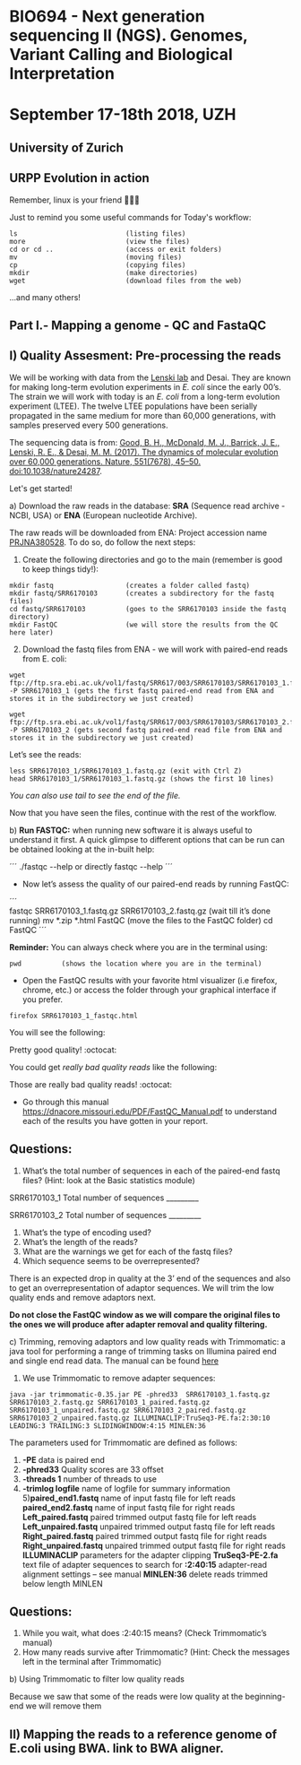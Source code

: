 # BIO694 - Next generation sequencing II (NGS). Genomes, Variant Calling and Biological Interpretation
# September 17-18th 2018, UZH
## University of Zurich
## URPP Evolution in action

Remember, linux is your friend :penguin::penguin::penguin:

Just to remind you some useful commands for Today's workflow:

```
ls                           (listing files)
more                         (view the files)
cd or cd ..                  (access or exit folders)
mv                           (moving files)
cp                           (copying files)
mkdir                        (make directories)
wget                         (download files from the web)  
```
...and many others! 

## Part I.- Mapping a genome - QC and FastaQC 

## I) Quality Assesment: Pre-processing the reads

We will be working with data from the [Lenski lab](http://myxo.css.msu.edu/ecoli/genomicsdat.html) and Desai. They are known for making long-term evolution experiments in *E. coli* since the early 00’s. The strain we will work with today is an *E. coli* from a long-term evolution experiment (LTEE). The twelve LTEE populations have been serially propagated
in the same medium for more than 60,000 generations, with samples preserved every 500 generations.  

The sequencing data is from: [Good, B. H., McDonald, M. J., Barrick, J. E., Lenski, R. E., & Desai, M. M. (2017). The dynamics of molecular evolution over 60,000 generations. Nature, 551(7678), 45–50. doi:10.1038/nature24287](https://www.nature.com/articles/nature24287
).

Let's get started! 

a) Download the raw reads in the database: **SRA** (Sequence read archive - NCBI, USA) or **ENA** (European nucleotide Archive). 

The raw reads will be downloaded from ENA: Project accession name [PRJNA380528](https://www.ebi.ac.uk/ena/data/view/PRJNA380528). To do so, do follow the next steps:
 
1. Create the following directories and go to the main (remember is good to keep things tidy!):

``` 
mkdir fastq                  (creates a folder called fastq)
mkdir fastq/SRR6170103       (creates a subdirectory for the fastq files)
cd fastq/SRR6170103          (goes to the SRR6170103 inside the fastq directory)
mkdir FastQC                 (we will store the results from the QC here later)
``` 

2. Download the fastq files from ENA - we will work with paired-end reads from E. coli:

```
wget ftp://ftp.sra.ebi.ac.uk/vol1/fastq/SRR617/003/SRR6170103/SRR6170103_1.fastq.gz -P SRR6170103_1 (gets the first fastq paired-end read from ENA and stores it in the subdirectory we just created)

wget ftp://ftp.sra.ebi.ac.uk/vol1/fastq/SRR617/003/SRR6170103/SRR6170103_2.fastq.gz -P SRR6170103_2 (gets second fastq paired-end read file from ENA and stores it in the subdirectory we just created)
```
Let’s see the reads:

```
less SRR6170103_1/SRR6170103_1.fastq.gz (exit with Ctrl Z)
head SRR6170103_1/SRR6170103_1.fastq.gz (shows the first 10 lines)
``` 
*You can also use tail to see the end of the file.*


Now that you have seen the files, continue with the rest of the workflow.


b) **Run FASTQC:** when running new software it is always useful to understand it first. A quick glimpse to different options that can be run can be obtained looking at the in-built help:

´´´ 
./fastqc --help          or directly
fastqc --help
´´´
* Now let’s assess the quality of our paired-end reads by running FastQC:

´´´  
fastqc SRR6170103_1.fastq.gz SRR6170103_2.fastq.gz (wait till it’s done running)
mv *.zip *.html FastQC (move the files to the FastQC folder)
cd FastQC
´´´

**Reminder:** You can always check where you are in the terminal using:

```
pwd          (shows the location where you are in the terminal)
```


* Open the FastQC results with your favorite html visualizer (i.e firefox, chrome, etc.) or access the folder through your graphical interface if you prefer.

```
firefox SRR6170103_1_fastqc.html
```
You will see the following:
  



Pretty good quality! :octocat:


You could get *really bad quality reads* like the following:


  

Those are really bad quality reads! :octocat:


* Go through this manual https://dnacore.missouri.edu/PDF/FastQC_Manual.pdf to understand each of the results you have gotten in your report.

## Questions:


1. What’s the total number of sequences in each of the paired-end fastq files?  (Hint: look at the Basic statistics module)

SRR6170103_1 Total number of sequences  _________

SRR6170103_2 Total number of sequences  _________


1. What’s the type of encoding used?
2. What’s the length of the reads? 
3. What are the warnings we get for each of the fastq files? 
4. Which sequence seems to be overrepresented? 

There is an expected drop in quality at the 3’ end of the sequences and also to get an overrepresentation of adaptor sequences. We will trim the low quality ends and remove adaptors next.

**Do not close the FastQC window as we will compare the original files to the ones we will produce after adapter removal and quality filtering.**


c) Trimming, removing adaptors and low quality reads with Trimmomatic: a java tool for performing a range of trimming tasks on Illumina paired end and single end read data. The manual can be found [here](http://www.usadellab.org/cms/uploads/supplementary/Trimmomatic/TrimmomaticManual_V0.32.pdf)

1. We use Trimmomatic to remove adapter sequences:

```
java -jar trimmomatic-0.35.jar PE -phred33  SRR6170103_1.fastq.gz SRR6170103_2.fastq.gz SRR6170103_1_paired.fastq.gz SRR6170103_1_unpaired.fastq.gz SRR6170103_2_paired.fastq.gz SRR6170103_2_unpaired.fastq.gz ILLUMINACLIP:TruSeq3-PE.fa:2:30:10 LEADING:3 TRAILING:3 SLIDINGWINDOW:4:15 MINLEN:36
```

The parameters used for Trimmomatic are defined as follows:
1) **-PE**
data is paired end
2) **-phred33**
Quality scores are 33 offset
3) **-threads 1**
number of threads to use
4) **-trimlog logfile**
name of logfile for summary information
5)**paired_end1.fastq**
name of input fastq file for left reads
**paired_end2.fastq**
name of input fastq file for right reads
**Left_paired.fastq**
paired trimmed output fastq file for left reads
**Left_unpaired.fastq**
unpaired trimmed output fastq file for left reads
**Right_paired.fastq**
paired trimmed output fastq file for right reads
**Right_unpaired.fastq**
unpaired trimmed output fastq file for right reads
**ILLUMINACLIP**
parameters for the adapter clipping
**TruSeq3-PE-2.fa** 
text file of adapter sequences to search for
**:2:40:15**
adapter-read alignment settings – see manual
**MINLEN:36**
delete reads trimmed below length MINLEN

## Questions: 

1. While you wait, what does :2:40:15 means? (Check Trimmomatic’s manual)
2. How many reads survive after Trimmomatic? (Hint: Check the messages left in the terminal after Trimmomatic)

b) Using Trimmomatic to filter low quality reads

Because we saw that some of the reads were low quality at the beginning-end we will remove them

## II) Mapping the reads to a reference genome of E.coli using BWA. link to BWA aligner.


